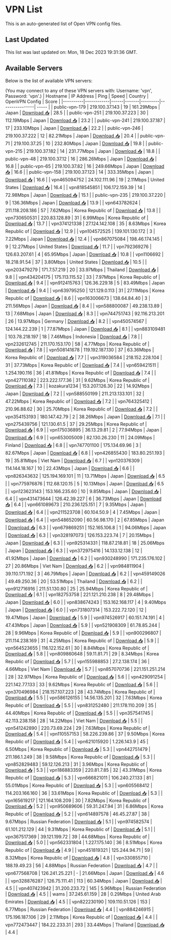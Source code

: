 # VPN List

This is an auto-generated list of Open VPN config files.

## Last Updated

This list was last updated on: Mon, 18 Dec 2023 19:31:36 GMT.

## Available Servers

Below is the list of available VPN servers:

(You may connect to any of these VPN servers with: Username: 'vpn', Password: 'vpn'.)
| Hostname | IP Address | Ping | Speed | Country | OpenVPN Config | Score |
|----------|------------|------|-------|---------|----------------| ----- |
| public-vpn-179 | 219.100.37.143 | 19 | 161.29Mbps | Japan | [Download 📥](./configs/server_0_JP.ovpn) | 28.5 |
| public-vpn-251 | 219.100.37.223 | 30 | 112.19Mbps | Japan | [Download 📥](./configs/server_1_JP.ovpn) | 23.2 |
| public-vpn-241 | 219.100.37.187 | 17 | 233.10Mbps | Japan | [Download 📥](./configs/server_2_JP.ovpn) | 22.2 |
| public-vpn-246 | 219.100.37.222 | 12 | 82.21Mbps | Japan | [Download 📥](./configs/server_3_JP.ovpn) | 20.4 |
| public-vpn-71 | 219.100.37.25 | 10 | 232.80Mbps | Japan | [Download 📥](./configs/server_4_JP.ovpn) | 19.8 |
| public-vpn-215 | 219.100.37.182 | 14 | 231.77Mbps | Japan | [Download 📥](./configs/server_5_JP.ovpn) | 18.8 |
| public-vpn-48 | 219.100.37.12 | 16 | 286.26Mbps | Japan | [Download 📥](./configs/server_6_JP.ovpn) | 16.8 |
| public-vpn-65 | 219.100.37.82 | 16 | 249.66Mbps | Japan | [Download 📥](./configs/server_7_JP.ovpn) | 16.6 |
| public-vpn-158 | 219.100.37.123 | 14 | 333.35Mbps | Japan | [Download 📥](./configs/server_8_JP.ovpn) | 16.6 |
| vpn465094752 | 24.102.111.96 | 19 | 2.11Mbps | United States | [Download 📥](./configs/server_9_US.ovpn) | 16.4 |
| vpn818545851 | 106.172.159.39 | 14 | 72.98Mbps | Japan | [Download 📥](./configs/server_10_JP.ovpn) | 15.1 |
| public-vpn-235 | 219.100.37.220 | 9 | 136.36Mbps | Japan | [Download 📥](./configs/server_11_JP.ovpn) | 13.9 |
| vpn643782624 | 211.118.208.186 | 57 | 7.62Mbps | Korea Republic of | [Download 📥](./configs/server_12_KR.ovpn) | 13.8 |
| vpn730650531 | 220.83.128.89 | 31 | 6.99Mbps | Korea Republic of | [Download 📥](./configs/server_13_KR.ovpn) | 13.7 |
| vpn374121338 | 27.124.142.108 | 35 | 8.63Mbps | Korea Republic of | [Download 📥](./configs/server_14_KR.ovpn) | 12.9 |
| vpn104572525 | 139.101.130.172 | 3 | 7.22Mbps | Japan | [Download 📥](./configs/server_15_JP.ovpn) | 12.4 |
| vpn867075084 | 198.46.174.145 | 9 | 12.27Mbps | United States | [Download 📥](./configs/server_16_US.ovpn) | 11.7 |
| vpn792369276 | 126.63.207.61 | 4 | 65.95Mbps | Japan | [Download 📥](./configs/server_17_JP.ovpn) | 10.8 |
| vpn1106692 | 18.218.91.54 | 37 | 3.80Mbps | United States | [Download 📥](./configs/server_18_US.ovpn) | 10.5 |
| vpn203479279 | 171.7.57.219 | 20 | 33.97Mbps | Thailand | [Download 📥](./configs/server_19_TH.ovpn) | 9.8 |
| vpn434204175 | 175.113.115.52 | 33 | 7.97Mbps | Korea Republic of | [Download 📥](./configs/server_20_KR.ovpn) | 9.4 |
| vpn912415763 | 126.36.229.18 | 5 | 83.49Mbps | Japan | [Download 📥](./configs/server_21_JP.ovpn) | 9.4 |
| vpn639795250 | 121.129.0.113 | 31 | 27.11Mbps | Korea Republic of | [Download 📥](./configs/server_22_KR.ovpn) | 8.6 |
| vpn163006673 | 138.64.84.40 | 3 | 211.56Mbps | Japan | [Download 📥](./configs/server_23_JP.ovpn) | 8.4 |
| vpn588800087 | 49.238.13.89 | 13 | 7.68Mbps | Japan | [Download 📥](./configs/server_24_JP.ovpn) | 8.3 |
| vpn744751743 | 92.116.213.201 | 26 | 13.97Mbps | Germany | [Download 📥](./configs/server_25_DE.ovpn) | 8.2 |
| vpn450574567 | 124.144.22.239 | 1 | 77.87Mbps | Japan | [Download 📥](./configs/server_26_JP.ovpn) | 8.1 |
| vpn883109481 | 103.78.218.197 | 18 | 7.46Mbps | Indonesia | [Download 📥](./configs/server_27_ID.ovpn) | 7.8 |
| vpn232612745 | 211.170.153.170 | 58 | 4.77Mbps | Korea Republic of | [Download 📥](./configs/server_28_KR.ovpn) | 7.8 |
| vpn508141678 | 119.192.187.130 | 37 | 63.36Mbps | Korea Republic of | [Download 📥](./configs/server_29_KR.ovpn) | 7.7 |
| vpn319036584 | 218.152.228.104 | 31 | 37.73Mbps | Korea Republic of | [Download 📥](./configs/server_30_KR.ovpn) | 7.4 |
| vpn659421511 | 1.254.190.116 | 36 | 41.81Mbps | Korea Republic of | [Download 📥](./configs/server_31_KR.ovpn) | 7.4 |
| vpn427110382 | 223.222.177.36 | 31 | 9.62Mbps | Korea Republic of | [Download 📥](./configs/server_32_KR.ovpn) | 7.3 |
| kozakura1234 | 153.207.126.30 | 22 | 14.92Mbps | Japan | [Download 📥](./configs/server_33_JP.ovpn) | 7.2 |
| vpn588550199 | 211.213.133.101 | 32 | 47.22Mbps | Korea Republic of | [Download 📥](./configs/server_34_KR.ovpn) | 7.2 |
| vpn764325412 | 210.96.88.62 | 30 | 25.70Mbps | Korea Republic of | [Download 📥](./configs/server_35_KR.ovpn) | 7.2 |
| vpn354153193 | 180.147.42.79 | 2 | 38.26Mbps | Japan | [Download 📥](./configs/server_36_JP.ovpn) | 7.1 |
| vpn275439756 | 121.130.61.5 | 37 | 29.25Mbps | Korea Republic of | [Download 📥](./configs/server_37_KR.ovpn) | 6.9 |
| vpn175036895 | 36.13.29.81 | 2 | 77.94Mbps | Japan | [Download 📥](./configs/server_38_JP.ovpn) | 6.9 |
| vpn653005009 | 82.130.26.230 | 11 | 24.09Mbps | Finland | [Download 📥](./configs/server_39_FI.ovpn) | 6.8 |
| vpn747701100 | 175.134.69.96 | 3 | 82.67Mbps | Japan | [Download 📥](./configs/server_40_JP.ovpn) | 6.8 |
| vpn426855430 | 183.80.251.193 | 19 | 35.81Mbps | Viet Nam | [Download 📥](./configs/server_41_VN.ovpn) | 6.7 |
| vpn120376309 | 114.144.18.167 | 10 | 22.43Mbps | Japan | [Download 📥](./configs/server_42_JP.ovpn) | 6.6 |
| vpn826343632 | 125.194.169.101 | 11 | 13.71Mbps | Japan | [Download 📥](./configs/server_43_JP.ovpn) | 6.5 |
| vpn775976876 | 112.68.120.15 | 5 | 10.13Mbps | Japan | [Download 📥](./configs/server_44_JP.ovpn) | 6.5 |
| vpn123623143 | 153.166.235.60 | 10 | 9.85Mbps | Japan | [Download 📥](./configs/server_45_JP.ovpn) | 6.4 |
| vpn431473644 | 126.42.39.227 | 6 | 36.73Mbps | Japan | [Download 📥](./configs/server_46_JP.ovpn) | 6.4 |
| vpn661089673 | 210.236.125.151 | 7 | 9.35Mbps | Japan | [Download 📥](./configs/server_47_JP.ovpn) | 6.4 |
| vpn211523708 | 60.104.50.9 | 4 | 7.45Mbps | Japan | [Download 📥](./configs/server_48_JP.ovpn) | 6.4 |
| vpn548652090 | 60.56.98.170 | 2 | 67.85Mbps | Japan | [Download 📥](./configs/server_49_JP.ovpn) | 6.3 |
| vpn679869251 | 152.165.106.8 | 1 | 94.06Mbps | Japan | [Download 📥](./configs/server_50_JP.ovpn) | 6.3 |
| vpn328197073 | 126.153.223.74 | 7 | 20.15Mbps | Japan | [Download 📥](./configs/server_51_JP.ovpn) | 6.3 |
| vpn925314331 | 118.87.218.81 | 18 | 25.06Mbps | Japan | [Download 📥](./configs/server_52_JP.ovpn) | 6.3 |
| vpn372975416 | 14.133.12.138 | 12 | 41.92Mbps | Japan | [Download 📥](./configs/server_53_JP.ovpn) | 6.2 |
| vpn930248990 | 171.235.176.102 | 27 | 20.86Mbps | Viet Nam | [Download 📥](./configs/server_54_VN.ovpn) | 6.2 |
| vpn984811904 | 39.110.171.192 | 3 | 46.79Mbps | Japan | [Download 📥](./configs/server_55_JP.ovpn) | 6.2 |
| vpn459149026 | 49.49.250.36 | 20 | 53.51Mbps | Thailand | [Download 📥](./configs/server_56_TH.ovpn) | 6.2 |
| vpn912716916 | 211.51.130.80 | 25 | 25.94Mbps | Korea Republic of | [Download 📥](./configs/server_57_KR.ovpn) | 6.1 |
| vpn182753758 | 221.121.210.238 | 8 | 29.48Mbps | Japan | [Download 📥](./configs/server_58_JP.ovpn) | 6.0 |
| vpn838674243 | 153.162.168.117 | 4 | 9.40Mbps | Japan | [Download 📥](./configs/server_59_JP.ovpn) | 6.0 |
| vpn731807314 | 153.222.72.120 | 12 | 19.47Mbps | Japan | [Download 📥](./configs/server_60_JP.ovpn) | 5.9 |
| vpn974526917 | 60.151.74.191 | 4 | 47.43Mbps | Japan | [Download 📥](./configs/server_61_JP.ovpn) | 5.9 |
| vpn521908309 | 61.78.85.244 | 28 | 9.96Mbps | Korea Republic of | [Download 📥](./configs/server_62_KR.ovpn) | 5.9 |
| vpn900296807 | 211.114.238.169 | 31 | 4.25Mbps | Korea Republic of | [Download 📥](./configs/server_63_KR.ovpn) | 5.9 |
| vpn564523655 | 116.122.152.61 | 30 | 8.84Mbps | Korea Republic of | [Download 📥](./configs/server_64_KR.ovpn) | 5.8 |
| vpn809860648 | 59.11.81.71 | 29 | 8.34Mbps | Korea Republic of | [Download 📥](./configs/server_65_KR.ovpn) | 5.7 |
| vpn155988853 | 27.2.138.174 | 36 | 4.66Mbps | Viet Nam | [Download 📥](./configs/server_66_VN.ovpn) | 5.7 |
| vpn857070736 | 221.151.251.214 | 28 | 32.97Mbps | Korea Republic of | [Download 📥](./configs/server_67_KR.ovpn) | 5.6 |
| vpn429091254 | 221.142.77.133 | 33 | 9.62Mbps | Korea Republic of | [Download 📥](./configs/server_68_KR.ovpn) | 5.6 |
| vpn370496984 | 218.157.107.223 | 28 | 43.74Mbps | Korea Republic of | [Download 📥](./configs/server_69_KR.ovpn) | 5.5 |
| vpn586126155 | 14.56.135.201 | 32 | 7.63Mbps | Korea Republic of | [Download 📥](./configs/server_70_KR.ovpn) | 5.5 |
| vpn831252480 | 211.178.110.209 | 35 | 44.40Mbps | Korea Republic of | [Download 📥](./configs/server_71_KR.ovpn) | 5.5 |
| vpn357541745 | 42.113.238.158 | 28 | 14.22Mbps | Viet Nam | [Download 📥](./configs/server_72_VN.ovpn) | 5.5 |
| vpn541242890 | 220.73.69.224 | 29 | 7.63Mbps | Korea Republic of | [Download 📥](./configs/server_73_KR.ovpn) | 5.4 |
| vpn110557153 | 58.226.239.86 | 37 | 9.50Mbps | Korea Republic of | [Download 📥](./configs/server_74_KR.ovpn) | 5.4 |
| vpn621015920 | 1.226.143.9 | 45 | 6.50Mbps | Korea Republic of | [Download 📥](./configs/server_75_KR.ovpn) | 5.3 |
| vpn442751479 | 211.186.1.249 | 38 | 9.58Mbps | Korea Republic of | [Download 📥](./configs/server_76_KR.ovpn) | 5.3 |
| vpn852829483 | 59.12.126.213 | 31 | 3.96Mbps | Korea Republic of | [Download 📥](./configs/server_77_KR.ovpn) | 5.3 |
| vpn186883359 | 220.81.7.85 | 32 | 43.31Mbps | Korea Republic of | [Download 📥](./configs/server_78_KR.ovpn) | 5.3 |
| vpn666821011 | 106.240.27.133 | 81 | 55.01Mbps | Korea Republic of | [Download 📥](./configs/server_79_KR.ovpn) | 5.3 |
| vpn605568412 | 114.203.166.160 | 36 | 33.61Mbps | Korea Republic of | [Download 📥](./configs/server_80_KR.ovpn) | 5.3 |
| vpn165619217 | 121.164.108.209 | 30 | 7.82Mbps | Korea Republic of | [Download 📥](./configs/server_81_KR.ovpn) | 5.2 |
| vpn950689606 | 59.31.247.94 | 31 | 6.86Mbps | Korea Republic of | [Download 📥](./configs/server_82_KR.ovpn) | 5.2 |
| vpn614897578 | 46.45.27.87 | 38 | 9.67Mbps | Russian Federation | [Download 📥](./configs/server_83_RU.ovpn) | 5.1 |
| vpn974582574 | 61.101.212.129 | 44 | 9.31Mbps | Korea Republic of | [Download 📥](./configs/server_84_KR.ovpn) | 5.1 |
| vpn367517369 | 39.121.199.72 | 39 | 44.68Mbps | Korea Republic of | [Download 📥](./configs/server_85_KR.ovpn) | 5.0 |
| vpn562331804 | 1.227.175.140 | 36 | 8.51Mbps | Korea Republic of | [Download 📥](./configs/server_86_KR.ovpn) | 4.9 |
| vpn451819321 | 125.244.94.71 | 59 | 8.32Mbps | Korea Republic of | [Download 📥](./configs/server_87_KR.ovpn) | 4.8 |
| vpn330855710 | 188.19.49.23 | 56 | 4.88Mbps | Russian Federation | [Download 📥](./configs/server_88_RU.ovpn) | 4.7 |
| vpn677568708 | 126.241.25.221 | - | 21.66Mbps | Japan | [Download 📥](./configs/server_89_JP.ovpn) | 4.6 |
| vpn328876287 | 126.75.111.41 | 113 | 60.34Mbps | Japan | [Download 📥](./configs/server_90_JP.ovpn) | 4.5 |
| vpn407423942 | 31.200.233.72 | 145 | 5.96Mbps | Russian Federation | [Download 📥](./configs/server_91_RU.ovpn) | 4.5 |
| wams | 37.245.61.159 | 28 | 0.29Mbps | United Arab Emirates | [Download 📥](./configs/server_92_AE.ovpn) | 4.5 |
| vpn822230190 | 109.110.51.126 | 153 | 6.77Mbps | Russian Federation | [Download 📥](./configs/server_93_RU.ovpn) | 4.4 |
| vpn884246915 | 175.196.187.106 | 29 | 2.11Mbps | Korea Republic of | [Download 📥](./configs/server_94_KR.ovpn) | 4.4 |
| vpn772473447 | 184.22.233.31 | 293 | 33.44Mbps | Thailand | [Download 📥](./configs/server_95_TH.ovpn) | 4.4 |
